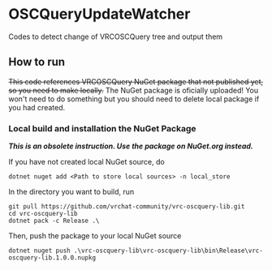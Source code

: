 # OSCQueryUpdateWatcher

 Codes to detect change of VRCOSCQuery tree and output them

## How to run

 ~~This code references VRCOSCQuery NuGet package that not published yet, so you need to make locally.~~
 The NuGet package is oficially uploaded! You won't need to do something but you should need to delete local package if you had created.

### Local build and installation the NuGet Package

***This is an obsolete instruction. Use the package on NuGet.org instead.***

If you have not created local NuGet source, do

```
dotnet nuget add <Path to store local sources> -n local_store
```

In the directory you want to build, run

```
git pull https://github.com/vrchat-community/vrc-oscquery-lib.git
cd vrc-oscquery-lib
dotnet pack -c Release .\
```

Then, push the package to your local NuGet source

```
dotnet nuget push .\vrc-oscquery-lib\vrc-oscquery-lib\bin\Release\vrc-oscquery-lib.1.0.0.nupkg
```
